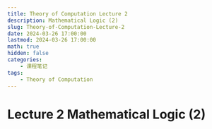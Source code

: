 ```yaml
---
title: Theory of Computation Lecture 2
description: Mathematical Logic (2)
slug: Theory-of-Computation-Lecture-2
date: 2024-03-26 17:00:00
lastmod: 2024-03-26 17:00:00
math: true
hidden: false
categories:
    - 课程笔记
tags:
    - Theory of Computation
---
```


# Lecture 2 Mathematical Logic (2)
